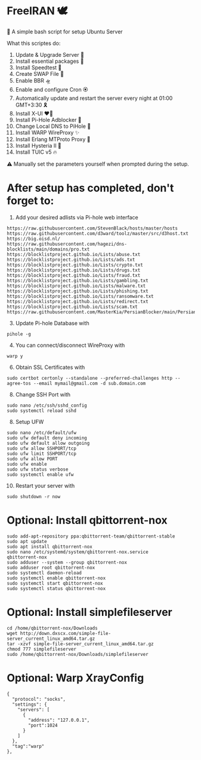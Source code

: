 # FreeIRAN 🕊️
🌟 A simple bash script for setup Ubuntu Server

What this scriptes do:
1. Update & Upgrade Server 🧬
2. Install essential packages 🎉
3. Install Speedtest 🚀
4. Create SWAP File 💾
5. Enable BBR 🛸
6. Enable and configure Cron 🏵️
7. Automatically update and restart the server every night at 01:00 GMT+3:30 🎗️
8. Install X-UI ❤️‍🔥
9. Install Pi-Hole Adblocker 💝
10. Change Local DNS to PiHole 🎯
11. Install WARP WireProxy ✨
12. Install Erlang MTProto Proxy 💫
13. Install Hysteria II 🌈
14. Install TUIC v5 🔥

⚠️ Manually set the parameters yourself when prompted during the setup.

# After setup has completed, don't forget to:

1. Add your desired adlists via Pi-hole web interface
```
https://raw.githubusercontent.com/StevenBlack/hosts/master/hosts
https://raw.githubusercontent.com/d3ward/toolz/master/src/d3host.txt
https://big.oisd.nl/
https://raw.githubusercontent.com/hagezi/dns-blocklists/main/domains/pro.txt
https://blocklistproject.github.io/Lists/abuse.txt
https://blocklistproject.github.io/Lists/ads.txt
https://blocklistproject.github.io/Lists/crypto.txt
https://blocklistproject.github.io/Lists/drugs.txt
https://blocklistproject.github.io/Lists/fraud.txt
https://blocklistproject.github.io/Lists/gambling.txt
https://blocklistproject.github.io/Lists/malware.txt
https://blocklistproject.github.io/Lists/phishing.txt
https://blocklistproject.github.io/Lists/ransomware.txt
https://blocklistproject.github.io/Lists/redirect.txt
https://blocklistproject.github.io/Lists/scam.txt
https://raw.githubusercontent.com/MasterKia/PersianBlocker/main/PersianBlockerHosts.txt
```
3. Update Pi-hole Database with
```
pihole -g
```
4. You can connect/disconnect WireProxy with
```
warp y
```
6. Obtain SSL Certificates with
```
sudo certbot certonly --standalone --preferred-challenges http --agree-tos --email mymail@gmail.com -d sub.domain.com
```
8. Change SSH Port with
```
sudo nano /etc/ssh/sshd_config
sudo systemctl reload sshd
```
8. Setup UFW
```
sudo nano /etc/default/ufw
sudo ufw default deny incoming
sudo ufw default allow outgoing
sudo ufw allow SSHPORT/tcp
sudo ufw limit SSHPORT/tcp
sudo ufw allow PORT
sudo ufw enable
sudo ufw status verbose
sudo systemctl enable ufw
```
10. Restart your server with
```
sudo shutdown -r now
```
# Optional: Install qbittorrent-nox
```
sudo add-apt-repository ppa:qbittorrent-team/qbittorrent-stable
sudo apt update
sudo apt install qbittorrent-nox
sudo nano /etc/systemd/system/qbittorrent-nox.service
qbittorrent-nox
sudo adduser --system --group qbittorrent-nox
sudo adduser root qbittorrent-nox
sudo systemctl daemon-reload
sudo systemctl enable qbittorrent-nox
sudo systemctl start qbittorrent-nox
sudo systemctl status qbittorrent-nox
```
# Optional: Install simplefileserver
```
cd /home/qbittorrent-nox/Downloads
wget http://down.dxscx.com/simple-file-server_current_linux_amd64.tar.gz
tar -xzvf simple-file-server_current_linux_amd64.tar.gz
chmod 777 simplefileserver
sudo /home/qbittorrent-nox/Downloads/simplefileserver
```
# Optional: Warp XrayConfig
```
{
  "protocol": "socks",
  "settings": {
    "servers": [
      { 
        "address": "127.0.0.1",
        "port":1024
      }
    ]
  },
  "tag":"warp"
},
```
